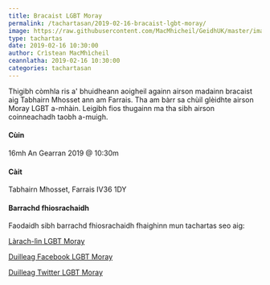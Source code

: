 ```yaml
---
title: Bracaist LGBT Moray
permalink: /tachartasan/2019-02-16-bracaist-lgbt-moray/
image: https://raw.githubusercontent.com/MacMhicheil/GeidhUK/master/images/.jpg
type: tachartas
date: 2019-02-16 10:30:00
author: Crìstean MacMhìcheil
ceannlatha: 2019-02-16 10:30:00
categories: tachartasan
---
```


Thigibh còmhla ris a' bhuidheann aoigheil againn airson madainn bracaist aig Tabhairn Mhosset ann am Farrais. Tha am bàrr sa chùil glèidhte airson Moray LGBT a-mhàin. Leigibh fios thugainn ma tha sibh airson coinneachadh taobh a-muigh.

#### Cùin

16mh An Gearran 2019 @ 10:30m

#### Càit

Tabhairn Mhosset, Farrais IV36 1DY

#### Barrachd fhiosrachaidh

Faodaidh sibh barrachd fhiosrachaidh fhaighinn mun tachartas seo aig:

[Làrach-lìn LGBT Moray](http://www.lgbtmoray.co.uk/)

[Duilleag Facebook LGBT Moray](https://www.facebook.com/lgbt.moray/)

[Duilleag Twitter LGBT Moray](http://www.lgbtmoray.co.uk/contact.html)
